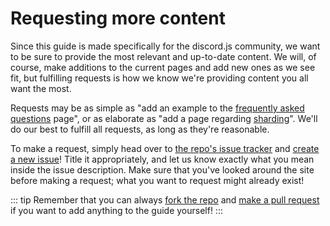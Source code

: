 # Requesting more content

Since this guide is made specifically for the discord.js community, we want to be sure to provide the most relevant and up-to-date content. We will, of course, make additions to the current pages and add new ones as we see fit, but fulfilling requests is how we know we're providing content you all want the most.

Requests may be as simple as "add an example to the [frequently asked questions](https://github.com/zachjmurphy/guide/tree/9925b2dac70a223dd2dbb549ce57ddb5515bcbc0/popular-topics/faq.html) page", or as elaborate as "add a page regarding [sharding](https://github.com/zachjmurphy/guide/tree/9925b2dac70a223dd2dbb549ce57ddb5515bcbc0/sharding/README.md)". We'll do our best to fulfill all requests, as long as they're reasonable.

To make a request, simply head over to [the repo's issue tracker](https://github.com/discordjs/guide/issues) and [create a new issue](https://github.com/discordjs/guide/issues/new)! Title it appropriately, and let us know exactly what you mean inside the issue description. Make sure that you've looked around the site before making a request; what you want to request might already exist!

::: tip Remember that you can always [fork the repo](https://github.com/discordjs/guide) and [make a pull request](https://github.com/discordjs/guide/pulls) if you want to add anything to the guide yourself! :::


